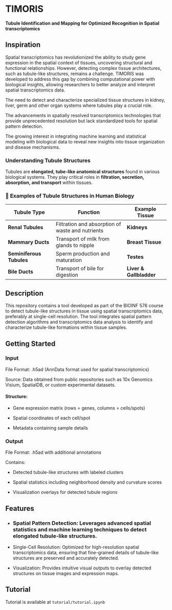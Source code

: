 # TIMORIS
**Tubule Identification and Mapping for Optimized Recognition in Spatial transcriptomics**
## Inspiration

Spatial transcriptomics has revolutionized the ability to study gene expression in the spatial context of tissues, uncovering structural and functional relationships. However, detecting complex tissue architectures, such as tubule-like structures, remains a challenge. TIMORIS was developed to address this gap by combining computational power with biological insights, allowing researchers to better analyze and interpret spatial transcriptomics data.


The need to detect and characterize specialized tissue structures in kidney, liver, germ and other organ systems where tubules play a crucial role.

The advancements in spatially resolved transcriptomics technologies that provide unprecedented resolution but lack standardized tools for spatial pattern detection.

The growing interest in integrating machine learning and statistical modeling with biological data to reveal new insights into tissue organization and disease mechanisms.

### Understanding Tubule Structures

Tubules are **elongated, tube-like anatomical structures** found in various biological systems. They play critical roles in **filtration, secretion, absorption, and transport** within tissues. 

### 🔬 **Examples of Tubule Structures in Human Biology**

| **Tubule Type**           | **Function**                                    | **Example Tissue**       |
|---------------------------|------------------------------------------------|--------------------------|
| **Renal Tubules**         | Filtration and absorption of waste and nutrients | **Kidneys**              |
| **Mammary Ducts**         | Transport of milk from glands to nipple         | **Breast Tissue**        |
| **Seminiferous Tubules**  | Sperm production and maturation                 | **Testes**               |
| **Bile Ducts**            | Transport of bile for digestion                 | **Liver & Gallbladder**  |

## Description

This repository contains a tool developed as part of the BIOINF 576 course to detect tubule-like structures in tissue using spatial transcriptomics data, preferably at single-cell resolution. The tool integrates spatial pattern detection algorithms and transcriptomics data analysis to identify and characterize tubule-like formations within tissue samples.


## Getting Started

### Input

File Format: .h5ad (AnnData format used for spatial transcriptomics)

Source: Data obtained from public repositories such as 10x Genomics Visium, SpatialDB, or custom experimental datasets.

#### Structure:

- Gene expression matrix (rows = genes, columns = cells/spots)

- Spatial coordinates of each cell/spot

- Metadata containing sample details

### Output

File Format: .h5ad with additional annotations

Contains:

- Detected tubule-like structures with labeled clusters

- Spatial statistics including neighborhood density and curvature scores

- Visualization overlays for detected tubule regions

## Features

- ### Spatial Pattern Detection: Leverages advanced spatial statistics and machine learning techniques to detect elongated tubule-like structures.

- Single-Cell Resolution: Optimized for high-resolution spatial transcriptomics data, ensuring that fine-grained details of tubule-like structures are preserved and accurately detected.

- Visualization: Provides intuitive visual outputs to overlay detected structures on tissue images and expression maps.


## Tutorial

Tutorial is available at `tutorial/tutorial.ipynb`

